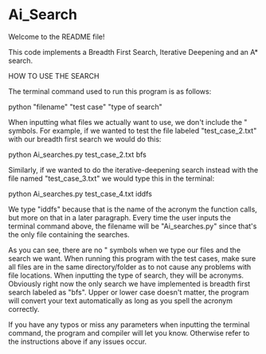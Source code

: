 # Ai_Search

Welcome to the README file!

This code implements a Breadth First Search, Iterative Deepening and an A* search.

HOW TO USE THE SEARCH

The terminal command used to run this program is as follows:

python "filename" "test case" "type of search"

When inputting what files we actually want to use, we don't include the " symbols. For example, if we wanted to test the file labeled "test_case_2.txt" with our breadth first search we would do this:

python Ai_searches.py test_case_2.txt bfs

Similarly, if we wanted to do the iterative-deepening search instead with the file named "test_case_3.txt" we would type this in the terminal:

python Ai_searches.py test_case_4.txt iddfs

We type "iddfs" because that is the name of the acronym the function calls, but more on that in a later paragraph. Every time the user inputs the terminal command above, the filename will be "Ai_searches.py" since that's the only file containing the searches. 

As you can see, there are no " symbols when we type our files and the search we want. When running this program with the test cases, make sure all files are in the same directory/folder as to not cause any problems with file locations. When inputting the type of search, they will be acronyms. Obviously right now the only search we have implemented is breadth first search labeled as "bfs". Upper or lower case doesn't matter, the program will convert your text automatically as long as you spell the acronym correctly. 

If you have any typos or miss any parameters when inputting the terminal command, the program and compiler will let you know. Otherwise refer to the instructions above if any issues occur. 